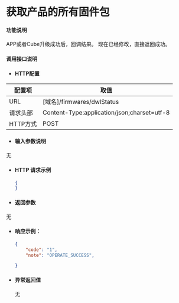 # 获取产品的所有固件包

#### 功能说明
APP或者Cube升级成功后，回调结果。
现在已经修改，直接返回成功。

#### 调用接口说明

* #### HTTP配置

| 配置项 | 取值 |
| --- | --- |
| URL | \[域名\]/firmwares/dwlStatus |
| 请求头部 | Content-Type:application/json;charset=utf-8 |
| HTTP方式 | POST |

* #### 输入参数说明

无

* #### HTTP 请求示例

  ```json
  {
  }
  ```

* #### 返回参数

无

* #### 响应示例：

  ```json
  {
      "code": "1",
      "note": "OPERATE_SUCCESS",

  }
  ```

* #### 异常返回值

  无



